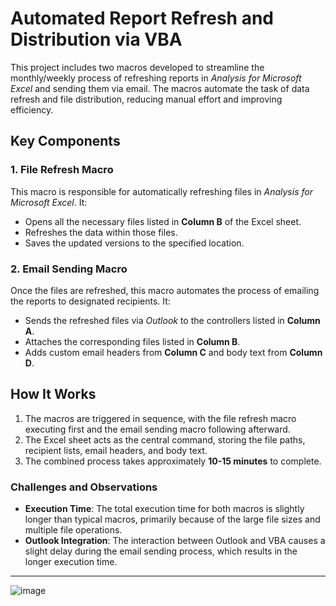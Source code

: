 # Automated Report Refresh and Distribution via VBA

This project includes two macros developed to streamline the monthly/weekly process of refreshing reports in *Analysis for Microsoft Excel* and sending them via email. The macros automate the task of data refresh and file distribution, reducing manual effort and improving efficiency.

## Key Components

### 1. File Refresh Macro
This macro is responsible for automatically refreshing files in *Analysis for Microsoft Excel*. It:

- Opens all the necessary files listed in **Column B** of the Excel sheet.
- Refreshes the data within those files.
- Saves the updated versions to the specified location.

### 2. Email Sending Macro
Once the files are refreshed, this macro automates the process of emailing the reports to designated recipients. It:

- Sends the refreshed files via *Outlook* to the controllers listed in **Column A**.
- Attaches the corresponding files listed in **Column B**.
- Adds custom email headers from **Column C** and body text from **Column D**.

## How It Works

1. The macros are triggered in sequence, with the file refresh macro executing first and the email sending macro following afterward.
2. The Excel sheet acts as the central command, storing the file paths, recipient lists, email headers, and body text.
3. The combined process takes approximately **10-15 minutes** to complete.

### Challenges and Observations

- **Execution Time**: The total execution time for both macros is slightly longer than typical macros, primarily because of the large file sizes and multiple file operations.
- **Outlook Integration**: The interaction between Outlook and VBA causes a slight delay during the email sending process, which results in the longer execution time.

---

![image](https://github.com/user-attachments/assets/f5d2338f-28a3-4aac-888e-c4d175e1bf1c)

